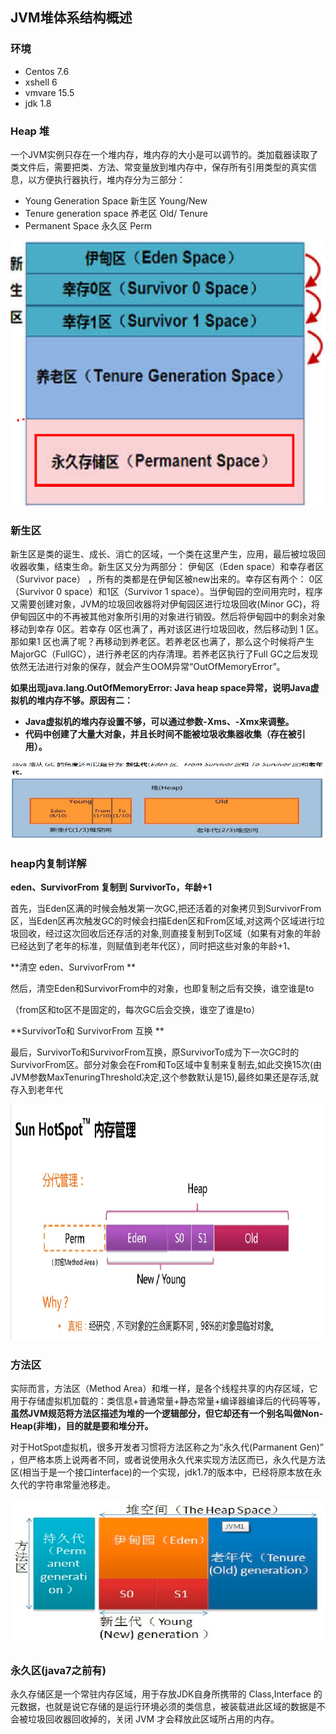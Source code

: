 ## JVM堆体系结构概述

### 环境

- Centos 7.6
- xshell 6
- vmvare 15.5
- jdk 1.8



### Heap 堆

一个JVM实例只存在一个堆内存，堆内存的大小是可以调节的。类加载器读取了类文件后，需要把类、方法、常变量放到堆内存中，保存所有引用类型的真实信息，以方便执行器执行，堆内存分为三部分：

- Young Generation Space  新生区                    Young/New
- Tenure generation space  养老区                     Old/ Tenure
- Permanent Space              永久区                         Perm

**![image-20200711213343870](images/image-20200711213343870.png)**





### 新生区

新生区是类的诞生、成长、消亡的区域，一个类在这里产生，应用，最后被垃圾回收器收集，结束生命。新生区又分为两部分： 伊甸区（Eden space）和幸存者区（Survivor pace） ，所有的类都是在伊甸区被new出来的。幸存区有两个： 0区（Survivor 0 space）和1区（Survivor 1 space）。当伊甸园的空间用完时，程序又需要创建对象，JVM的垃圾回收器将对伊甸园区进行垃圾回收(Minor GC)，将伊甸园区中的不再被其他对象所引用的对象进行销毁。然后将伊甸园中的剩余对象移动到幸存 0区。若幸存 0区也满了，再对该区进行垃圾回收，然后移动到 1 区。那如果1 区也满了呢？再移动到养老区。若养老区也满了，那么这个时候将产生MajorGC（FullGC），进行养老区的内存清理。若养老区执行了Full GC之后发现依然无法进行对象的保存，就会产生OOM异常“OutOfMemoryError”。

**如果出现java.lang.OutOfMemoryError: Java heap space异常，说明Java虚拟机的堆内存不够。原因有二：**

- **Java虚拟机的堆内存设置不够，可以通过参数-Xms、-Xmx来调整。**
- **代码中创建了大量大对象，并且长时间不能被垃圾收集器收集（存在被引用）。**

![image-20200711213730920](images/image-20200711213730920.png)





### heap内复制详解

**eden、SurvivorFrom 复制到 SurvivorTo，年龄+1** 

首先，当Eden区满的时候会触发第一次GC,把还活着的对象拷贝到SurvivorFrom区，当Eden区再次触发GC的时候会扫描Eden区和From区域,对这两个区域进行垃圾回收，经过这次回收后还存活的对象,则直接复制到To区域（如果有对象的年龄已经达到了老年的标准，则赋值到老年代区），同时把这些对象的年龄+1、



**清空 eden、SurvivorFrom **

然后，清空Eden和SurvivorFrom中的对象，也即复制之后有交换，谁空谁是to

（from区和to区不是固定的，每次GC后会交换，谁空了谁是to）





**SurvivorTo和 SurvivorFrom 互换 **

最后，SurvivorTo和SurvivorFrom互换，原SurvivorTo成为下一次GC时的SurvivorFrom区。部分对象会在From和To区域中复制来复制去,如此交换15次(由JVM参数MaxTenuringThreshold决定,这个参数默认是15),最终如果还是存活,就存入到老年代

![image-20200711221136631](images/image-20200711221136631.png)







### 方法区

实际而言，方法区（Method Area）和堆一样，是各个线程共享的内存区域，它用于存储虚拟机加载的：类信息+普通常量+静态常量+编译器编译后的代码等等，**虽然JVM规范将方法区描述为堆的一个逻辑部分，但它却还有一个别名叫做Non-Heap(非堆)，目的就是要和堆分开。**

对于HotSpot虚拟机，很多开发者习惯将方法区称之为“永久代(Parmanent Gen)” ，但严格本质上说两者不同，或者说使用永久代来实现方法区而已，永久代是方法区(相当于是一个接口interface)的一个实现，jdk1.7的版本中，已经将原本放在永久代的字符串常量池移走。

![image-20200711221355528](images/image-20200711221355528.png)





### 永久区(java7之前有)

永久存储区是一个常驻内存区域，用于存放JDK自身所携带的 Class,Interface 的元数据，也就是说它存储的是运行环境必须的类信息，被装载进此区域的数据是不会被垃圾回收器回收掉的，关闭 JVM 才会释放此区域所占用的内存。

